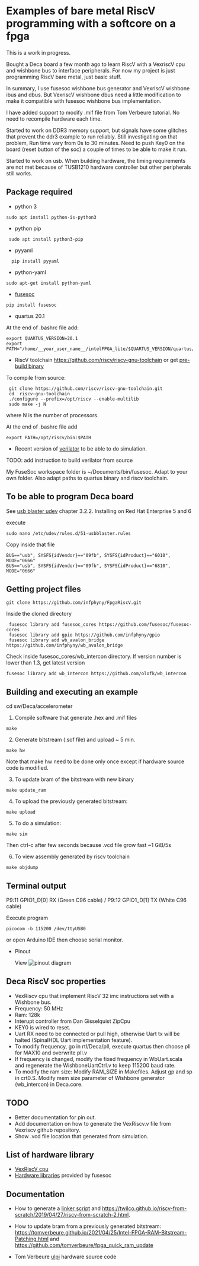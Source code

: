 # Examples of bare metal RiscV programming with a softcore on a fpga #

This is a work in progress. 
 
Bought a Deca board a few month ago to learn RiscV with a VexriscV cpu and wishbone bus to interface peripherals.
For now my project is just programming RiscV bare metal, just basic stuff.

In summary, I use fusesoc wishbone bus generator and VexriscV wishbone ibus and dbus. But VexriscV wishbone dbus need a little modification to make it compatible with fusesoc wishbone bus implementation.

I have added support to modify .mif file from Tom Verbeure tutorial. No need to recompile hardware each time.

Started to work on DDR3 memory support, but signals have some glitches that prevent the ddr3 example to run reliably. Still investigating on that problem, 
Run time vary from 0s to 30 minutes. Need to push Key0 on the board (reset button of the soc) a couple of times to be able to make it run. 


Started to work on usb. When building hardware, the timing requirements are not met because of TUSB1210 hardware controller but other peripherals still works.   



## Package required

* python 3
  
```console
sudo apt install python-is-python3
```

* python pip 
```console
 sudo apt install python3-pip
```
* pyyaml
```console
  pip install pyyaml
```
* python-yaml
```
sudo apt-get install python-yaml

```
* [fusesoc](https://github.com/olofk/fusesoc)
```
pip install fusesoc
```
* quartus 20.1  

At the end of .bashrc file add:
```
export QUARTUS_VERSION=20.1
export PATH="/home/__your_user_name__/intelFPGA_lite/$QUARTUS_VERSION/quartus/bin:$PATH"
```


* RiscV toolchain https://github.com/riscv/riscv-gnu-toolchain or
 get [pre-build binary](https://static.dev.sifive.com/dev-tools/riscv64-unknown-elf-gcc-8.3.0-2020.04.0-x86_64-linux-ubuntu14.tar.gz)
 
 
To compile from source:
```
 git clone https://github.com/riscv/riscv-gnu-toolchain.git
 cd  riscv-gnu-toolchain
 ./configure --prefix=/opt/riscv --enable-multilib
 sudo make -j N
```
  where N is the number of processors.

At the end of .bashrc file add

```
export PATH=/opt/riscv/bin:$PATH
```

* Recent version of [verilator](https://github.com/verilator/verilator) to be able to do simulation.

TODO: add instruction to build verilator from source


My FuseSoc workspace folder is ~/Documents/bin/fusesoc.  Adapt to your own folder. Also adapt paths to quartus binary and riscv toolchain.

## To be able to program Deca board
See [usb blaster udev](https://www.intel.com/content/dam/www/programmable/us/en/pdfs/literature/ug/ug_usb_blstr.pdf) chapter 3.2.2. Installing on Red Hat Enterprise 5 and 6

execute
``` console
sudo nano /etc/udev/rules.d/51-usbblaster.rules
```
Copy inside that file
```
BUS=="usb", SYSFS{idVendor}=="09fb", SYSFS{idProduct}=="6010", 
MODE="0666"
BUS=="usb", SYSFS{idVendor}=="09fb", SYSFS{idProduct}=="6810", 
MODE="0666"
```


## Getting project files ##

```
git clone https://github.com/infphyny/FpgaRiscV.git
```

Inside the cloned directory  
```
 fusesoc library add fusesoc_cores https://github.com/fusesoc/fusesoc-cores
 fusesoc library add gpio https://github.com/infphyny/gpio
 fusesoc library add wb_avalon_bridge https://github.com/infphyny/wb_avalon_bridge
```
Check inside fusesoc_cores/wb_intercon directory. If version number is lower than 1.3, get latest version

```
fusesoc library add wb_intercon https://github.com/olofk/wb_intercon
```


## Building and executing an example ##

cd sw/Deca/accelerometer
1. Compile software that generate .hex and .mif files
```
make
```
2. Generate bitstream (.sof file) and upload  ~ 5 min.
```
make hw
```
Note that make hw need to be done only once except if hardware source code is modified.

3. To update bram of the bitstream with new binary
```
make update_ram
```

4. To upload the previously generated bitstream:
 ```
make upload
```
5. To do a simulation:
```
make sim
```
Then ctrl-c after few seconds because .vcd file grow fast ~1 GiB/5s


6. To view assembly generated by riscv toolchain
```
make objdump
```




## Terminal output 


 P9:11  GPIO1_D[0]  RX (Green C96 cable)   / P9:12  GPIO1_D[1]   TX  (White C96 cable)

Execute program
```
picocom -b 115200 /dev/ttyUSB0   
```
or open Arduino IDE then choose serial monitor.

- Pinout

  View ![pinout diagram](data/Deca/Deca.svg)




##  Deca RiscV soc properties ##
* VexRiscv cpu that implement RiscV 32 imc instructions set with a Wishbone bus.
* Frequency: 50 MHz
* Ram: 128k
* Interupt controller from Dan Gisselquist ZipCpu 
* KEY0 is wired to reset.
* Uart RX need to be connected or pull high, otherwise Uart tx will be halted (SpinalHDL Uart implementation feature).
* To modify frequency, go in rtl/Deca/pll, execute quartus then choose pll for MAX10 and overwrite pll.v
* If frequency is changed, modify the fixed frequency in WbUart.scala and regenerate the WishboneUartCtrl.v to keep 115200 baud rate.        
* To modify the ram size: Modify RAM_SIZE in Makefiles. Adjust gp and sp in crt0.S. Modify mem size parameter of Wishbone generator (wb_intercon) in Deca.core.  


##  TODO 
* Better documentation for pin out.
* Add documentation on how to generate the VexRiscv.v file from Vexriscv github repository.   
* Show .vcd file location that generated from simulation.  


## List of hardware library 

* [VexRiscV cpu](https://github.com/SpinalHDL/VexRiscv.git) 
* [Hardware libraries](https://github.com/fusesoc/fusesoc-cores.git) provided by fusesoc


## Documentation
* How to generate a [linker script](sw/doc/linker_script.md) and https://twilco.github.io/riscv-from-scratch/2019/04/27/riscv-from-scratch-2.html.
* How to update bram from a previously generated bitstream: https://tomverbeure.github.io/2021/04/25/Intel-FPGA-RAM-Bitstream-Patching.html and https://github.com/tomverbeure/fpga_quick_ram_update

* Tom Verbeure [ulpi](https://github.com/tomverbeure/panologic-g2/blob/master/spinal/src/main/scala/periph/UlpiCtrl.scala) hardware source code  

